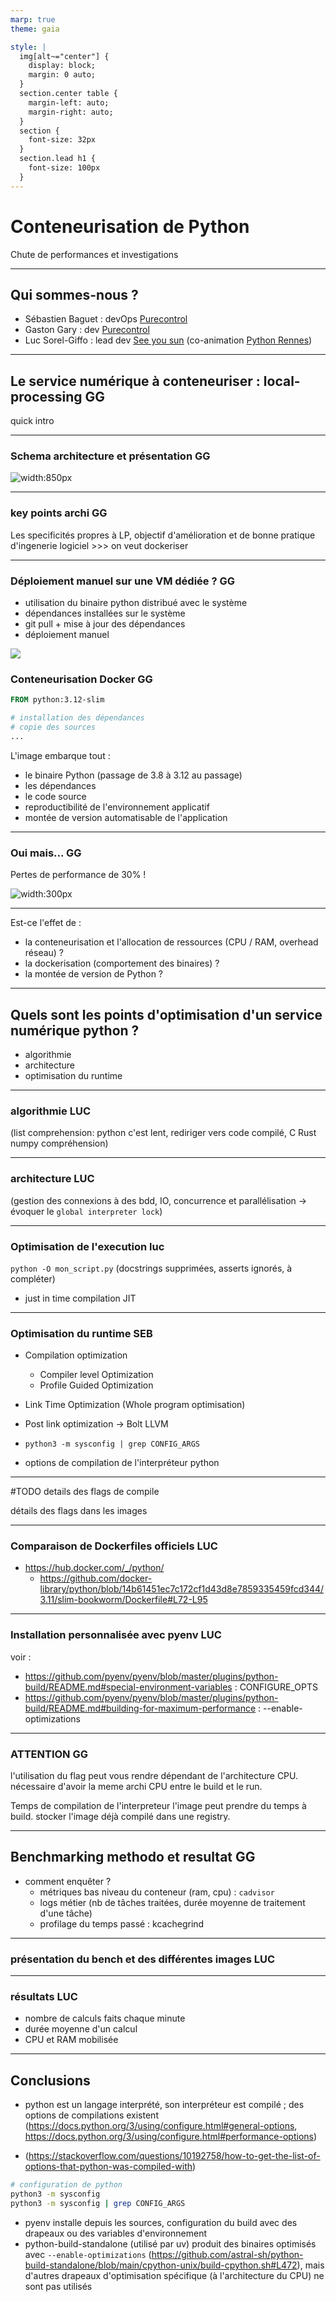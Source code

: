 ```yaml
---
marp: true
theme: gaia

style: |
  img[alt~="center"] {
    display: block;
    margin: 0 auto;
  }
  section.center table {
    margin-left: auto;
    margin-right: auto;
  }
  section {
    font-size: 32px
  }
  section.lead h1 {
    font-size: 100px
  }
---
```

<!-- _class: lead -->
# Conteneurisation de Python
Chute de performances et investigations

<!--
_footer: "Sébastien Baguet, Gaston Gary, Luc Sorel-Giffo - BreizhCamp - 27 juin 2025"
 -->

---

## Qui sommes-nous ?

- Sébastien Baguet : devOps [Purecontrol](https://www.purecontrol.com/)
- Gaston Gary : dev [Purecontrol](https://www.purecontrol.com/)
- Luc Sorel-Giffo : lead dev [See you sun](https://seeyousun.fr/) (co-animation [Python Rennes](https://www.meetup.com/fr-FR/python-rennes/))


---
## Le service numérique à conteneuriser : local-processing GG

quick intro

---
### Schema architecture et présentation GG
![width:850px](media/archi.drawio.svg)

---
### key points archi GG

Les specificités propres à LP, objectif d'amélioration et de bonne pratique d'ingenerie logiciel >>> on veut dockeriser

---

### Déploiement manuel sur une VM dédiée ? GG

- utilisation du binaire python distribué avec le système
- dépendances installées sur le système
- git pull + mise à jour des dépendances
- déploiement manuel

![](https://s2.qwant.com/thumbr/474x303/7/7/c159a4416cf1b30fea194a49da801d59f966c0e2d414580ef384f01760efe7/th.jpg?u=https%3A%2F%2Ftse.mm.bing.net%2Fth%3Fid%3DOIP.ZIaKioLPt65-c3ntAHQewgHaEv%26pid%3DApi&q=0&b=1&p=0&a=0)

### Conteneurisation Docker GG

```dockerfile
FROM python:3.12-slim

# installation des dépendances
# copie des sources
...
```

L'image embarque tout :
- le binaire Python (passage de 3.8 à 3.12 au passage)
- les dépendances
- le code source
- reproductibilité de l'environnement applicatif
- montée de version automatisable de l'application

---

### Oui mais... GG

Pertes de performance de 30% !

![width:300px](https://www.petitgoeland.fr/849954-large_default/sweat-homme-col-rond-le-futur-c-etait-mieux-avant.jpg)

---

Est-ce l'effet de :
* la conteneurisation et l'allocation de ressources (CPU / RAM, overhead réseau) ?
* la dockerisation (comportement des binaires) ?
* la montée de version de Python ?

---

## Quels sont les points d'optimisation d'un service numérique python ?
- algorithmie
- architecture
- optimisation du runtime
---

### algorithmie LUC

 (list comprehension: python c'est lent, rediriger vers code compilé, C Rust numpy compréhension)

---

### architecture LUC

 (gestion des connexions à des bdd, IO, concurrence et parallélisation -> évoquer le `global interpreter lock`)

---

### Optimisation de l'execution luc

`python -O mon_script.py` (docstrings supprimées, asserts ignorés, à compléter)
- just in time compilation JIT

---

### Optimisation du runtime SEB

- Compilation optimization
  - Compiler level Optimization
  - Profile Guided Optimization
- Link Time Optimization (Whole program optimisation)
- Post link optimization -> Bolt LLVM


- `python3 -m sysconfig | grep CONFIG_ARGS`


- options de compilation de l'interpréteur python

---

#TODO details des flags de compile

détails des flags dans les images

---

### Comparaison de Dockerfiles officiels LUC

- https://hub.docker.com/_/python/
  - https://github.com/docker-library/python/blob/14b61451ec7c172cf1d43d8e7859335459fcd344/3.11/slim-bookworm/Dockerfile#L72-L95

---

### Installation personnalisée avec pyenv LUC

voir :
- https://github.com/pyenv/pyenv/blob/master/plugins/python-build/README.md#special-environment-variables : CONFIGURE_OPTS
- https://github.com/pyenv/pyenv/blob/master/plugins/python-build/README.md#building-for-maximum-performance : --enable-optimizations

---

### ATTENTION GG
l'utilisation du flag peut vous rendre dépendant de l'architecture CPU.
nécessaire d'avoir la meme archi CPU entre le build et le run.

Temps de compilation de l'interpreteur
l'image peut prendre du temps à build.
stocker l'image déjà compilé dans une registry.

---


## Benchmarking methodo et resultat GG

* comment enquêter ?
  * métriques bas niveau du conteneur (ram, cpu) : `cadvisor`
  * logs métier (nb de tâches traitées, durée moyenne de traitement d'une tâche)
  * profilage du temps passé : kcachegrind

---

### présentation du bench et des différentes images LUC
---

### résultats LUC

- nombre de calculs faits chaque minute
- durée moyenne d'un calcul
- CPU et RAM mobilisée

---

## Conclusions

- python est un langage interprété, son interpréteur est compilé ; des options de compilations existent (https://docs.python.org/3/using/configure.html#general-options, https://docs.python.org/3/using/configure.html#performance-options)

- (https://stackoverflow.com/questions/10192758/how-to-get-the-list-of-options-that-python-was-compiled-with)

```sh
# configuration de python
python3 -m sysconfig
python3 -m sysconfig | grep CONFIG_ARGS
```

- pyenv installe depuis les sources, configuration du build avec des drapeaux ou des variables d'environnement
- python-build-standalone (utilisé par uv) produit des binaires optimisés avec `--enable-optimizations` (https://github.com/astral-sh/python-build-standalone/blob/main/cpython-unix/build-cpython.sh#L472), mais d'autres drapeaux d'optimisation spécifique (à l'architecture du CPU) ne sont pas utilisés
